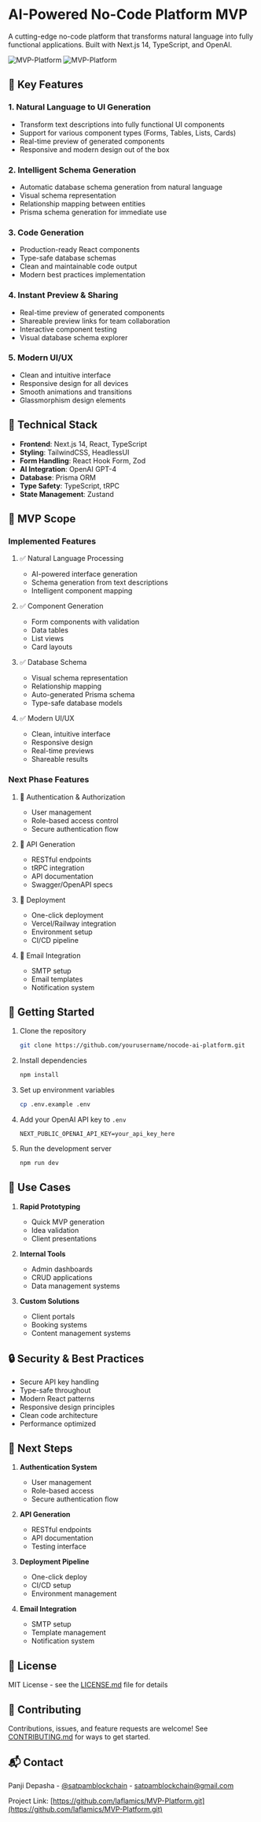 # AI-Powered No-Code Platform MVP

A cutting-edge no-code platform that transforms natural language into fully functional applications. Built with Next.js 14, TypeScript, and OpenAI.

![MVP-Platform](./assets/images/ainocode.png)
![MVP-Platform](./assets/images/ainocode2.png)

## 🌟 Key Features

### 1. Natural Language to UI Generation
- Transform text descriptions into fully functional UI components
- Support for various component types (Forms, Tables, Lists, Cards)
- Real-time preview of generated components
- Responsive and modern design out of the box

### 2. Intelligent Schema Generation
- Automatic database schema generation from natural language
- Visual schema representation
- Relationship mapping between entities
- Prisma schema generation for immediate use

### 3. Code Generation
- Production-ready React components
- Type-safe database schemas
- Clean and maintainable code output
- Modern best practices implementation

### 4. Instant Preview & Sharing
- Real-time preview of generated components
- Shareable preview links for team collaboration
- Interactive component testing
- Visual database schema explorer

### 5. Modern UI/UX
- Clean and intuitive interface
- Responsive design for all devices
- Smooth animations and transitions
- Glassmorphism design elements

## 🚀 Technical Stack

- **Frontend**: Next.js 14, React, TypeScript
- **Styling**: TailwindCSS, HeadlessUI
- **Form Handling**: React Hook Form, Zod
- **AI Integration**: OpenAI GPT-4
- **Database**: Prisma ORM
- **Type Safety**: TypeScript, tRPC
- **State Management**: Zustand

## 🎯 MVP Scope

### Implemented Features
1. ✅ Natural Language Processing
   - AI-powered interface generation
   - Schema generation from text descriptions
   - Intelligent component mapping

2. ✅ Component Generation
   - Form components with validation
   - Data tables
   - List views
   - Card layouts

3. ✅ Database Schema
   - Visual schema representation
   - Relationship mapping
   - Auto-generated Prisma schema
   - Type-safe database models

4. ✅ Modern UI/UX
   - Clean, intuitive interface
   - Responsive design
   - Real-time previews
   - Shareable results

### Next Phase Features
1. 🔄 Authentication & Authorization
   - User management
   - Role-based access control
   - Secure authentication flow

2. 🔄 API Generation
   - RESTful endpoints
   - tRPC integration
   - API documentation
   - Swagger/OpenAPI specs

3. 🔄 Deployment
   - One-click deployment
   - Vercel/Railway integration
   - Environment setup
   - CI/CD pipeline

4. 🔄 Email Integration
   - SMTP setup
   - Email templates
   - Notification system

## 🚀 Getting Started

1. Clone the repository
   ```bash
   git clone https://github.com/yourusername/nocode-ai-platform.git
   ```

2. Install dependencies
   ```bash
   npm install
   ```

3. Set up environment variables
   ```bash
   cp .env.example .env
   ```

4. Add your OpenAI API key to `.env`
   ```
   NEXT_PUBLIC_OPENAI_API_KEY=your_api_key_here
   ```

5. Run the development server
   ```bash
   npm run dev
   ```

## 🎯 Use Cases

1. **Rapid Prototyping**
   - Quick MVP generation
   - Idea validation
   - Client presentations

2. **Internal Tools**
   - Admin dashboards
   - CRUD applications
   - Data management systems

3. **Custom Solutions**
   - Client portals
   - Booking systems
   - Content management systems

## 🔒 Security & Best Practices

- Secure API key handling
- Type-safe throughout
- Modern React patterns
- Responsive design principles
- Clean code architecture
- Performance optimized

## 🎯 Next Steps

1. **Authentication System**
   - User management
   - Role-based access
   - Secure authentication flow

2. **API Generation**
   - RESTful endpoints
   - API documentation
   - Testing interface

3. **Deployment Pipeline**
   - One-click deploy
   - CI/CD setup
   - Environment management

4. **Email Integration**
   - SMTP setup
   - Template management
   - Notification system

## 📝 License

MIT License - see the [LICENSE.md](LICENSE.md) file for details

## 🤝 Contributing

Contributions, issues, and feature requests are welcome! See [CONTRIBUTING.md](CONTRIBUTING.md) for ways to get started.

## 📬 Contact

Panji Depasha - [@satpamblockchain](https://twitter.com/satpamblockchain) - satpamblockchain@gmail.com

Project Link: [https://github.com/laflamics/MVP-Platform.git](https://github.com/laflamics/MVP-Platform.git)
